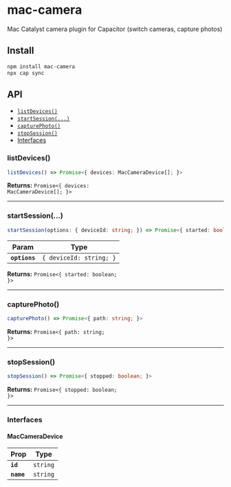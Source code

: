 # mac-camera

Mac Catalyst camera plugin for Capacitor (switch cameras, capture photos)

## Install

```bash
npm install mac-camera
npx cap sync
```

## API

<docgen-index>

* [`listDevices()`](#listdevices)
* [`startSession(...)`](#startsession)
* [`capturePhoto()`](#capturephoto)
* [`stopSession()`](#stopsession)
* [Interfaces](#interfaces)

</docgen-index>

<docgen-api>
<!--Update the source file JSDoc comments and rerun docgen to update the docs below-->

### listDevices()

```typescript
listDevices() => Promise<{ devices: MacCameraDevice[]; }>
```

**Returns:** <code>Promise&lt;{ devices: MacCameraDevice[]; }&gt;</code>

--------------------


### startSession(...)

```typescript
startSession(options: { deviceId: string; }) => Promise<{ started: boolean; }>
```

| Param         | Type                               |
| ------------- | ---------------------------------- |
| **`options`** | <code>{ deviceId: string; }</code> |

**Returns:** <code>Promise&lt;{ started: boolean; }&gt;</code>

--------------------


### capturePhoto()

```typescript
capturePhoto() => Promise<{ path: string; }>
```

**Returns:** <code>Promise&lt;{ path: string; }&gt;</code>

--------------------


### stopSession()

```typescript
stopSession() => Promise<{ stopped: boolean; }>
```

**Returns:** <code>Promise&lt;{ stopped: boolean; }&gt;</code>

--------------------


### Interfaces


#### MacCameraDevice

| Prop       | Type                |
| ---------- | ------------------- |
| **`id`**   | <code>string</code> |
| **`name`** | <code>string</code> |

</docgen-api>
